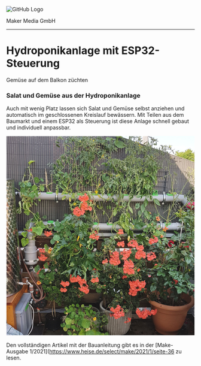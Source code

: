 ![GitHub Logo](http://www.heise.de/make/icons/make_logo.png)

Maker Media GmbH
*** 

# Hydroponikanlage mit ESP32-Steuerung
Gemüse auf dem Balkon züchten

### Salat und Gemüse aus der Hydroponikanlage

Auch mit wenig Platz lassen sich Salat und Gemüse selbst anziehen und automatisch im geschlossenen Kreislauf bewässern. Mit Teilen aus dem Baumarkt und einem ESP32 als Steuerung ist diese Anlage schnell gebaut und individuell anpassbar.

![Picture](https://github.com/MakeMagazinDE/Hydrokultur/blob/master/Hydrokultur.jpg)

Den vollständigen Artikel mit der Bauanleitung gibt es in der [Make-Ausgabe 1/2021](https://www.heise.de/select/make/2021/1/seite-36 zu lesen. 
